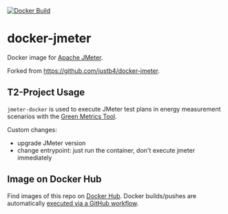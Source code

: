 [![Docker Build](https://github.com/t2-project/docker-jmeter/actions/workflows/docker.yml/badge.svg)](https://github.com/t2-project/docker-jmeter/actions/workflows/docker.yml)

# docker-jmeter

Docker image for [Apache JMeter](http://jmeter.apache.org).

Forked from https://github.com/justb4/docker-jmeter.

## T2-Project Usage

`jmeter-docker` is used to execute JMeter test plans in energy measurement scenarios with the [Green Metrics Tool](https://github.com/green-coding-berlin/green-metrics-tool).

Custom changes:
* upgrade JMeter version
* change entrypoint: just run the container, don't execute jmeter immediately

## Image on Docker Hub

Find images of this repo on [Docker Hub](https://hub.docker.com/r/t2project/jmeter).
Docker builds/pushes are automatically [executed via a GitHub workflow](.github/workflows/docker.yml).
